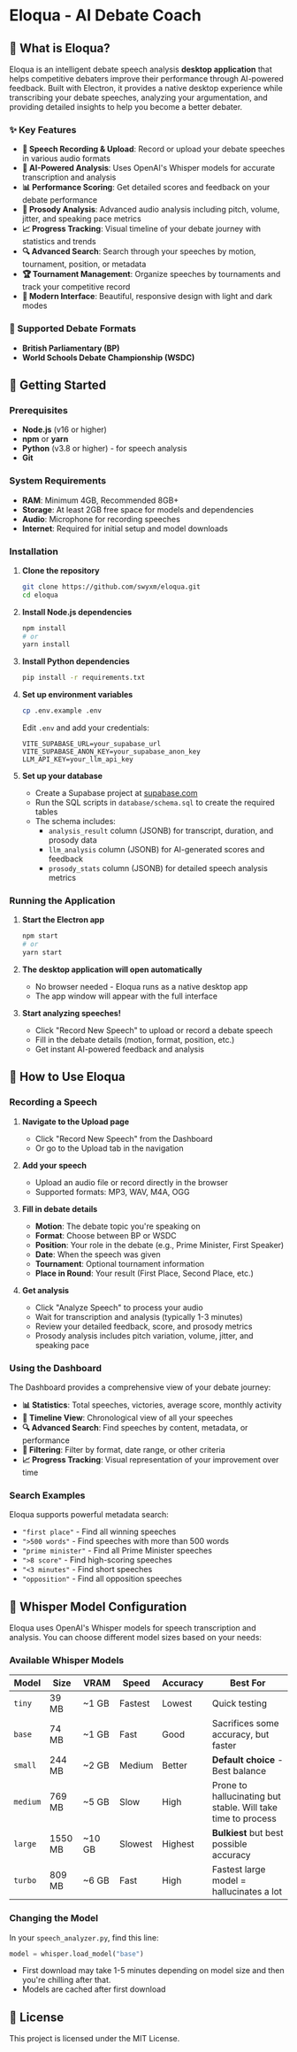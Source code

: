 # Eloqua - AI Debate Coach

## 🎯 What is Eloqua?

Eloqua is an intelligent debate speech analysis **desktop application** that helps competitive debaters improve their performance through AI-powered feedback. Built with Electron, it provides a native desktop experience while transcribing your debate speeches, analyzing your argumentation, and providing detailed insights to help you become a better debater.

### ✨ Key Features

- **🎤 Speech Recording & Upload**: Record or upload your debate speeches in various audio formats
- **🤖 AI-Powered Analysis**: Uses OpenAI's Whisper models for accurate transcription and analysis
- **📊 Performance Scoring**: Get detailed scores and feedback on your debate performance
- **🎵 Prosody Analysis**: Advanced audio analysis including pitch, volume, jitter, and speaking pace metrics
- **📈 Progress Tracking**: Visual timeline of your debate journey with statistics and trends
- **🔍 Advanced Search**: Search through your speeches by motion, tournament, position, or metadata
- **🏆 Tournament Management**: Organize speeches by tournaments and track your competitive record
- **📱 Modern Interface**: Beautiful, responsive design with light and dark modes

### 🎪 Supported Debate Formats

- **British Parliamentary (BP)**
- **World Schools Debate Championship (WSDC)**

## 🚀 Getting Started

### Prerequisites

- **Node.js** (v16 or higher)
- **npm** or **yarn**
- **Python** (v3.8 or higher) - for speech analysis
- **Git**

### System Requirements

- **RAM**: Minimum 4GB, Recommended 8GB+
- **Storage**: At least 2GB free space for models and dependencies
- **Audio**: Microphone for recording speeches
- **Internet**: Required for initial setup and model downloads

### Installation

1. **Clone the repository**
   ```bash
   git clone https://github.com/swyxm/eloqua.git
   cd eloqua
   ```

2. **Install Node.js dependencies**
   ```bash
   npm install
   # or
   yarn install
   ```

3. **Install Python dependencies**
   ```bash
   pip install -r requirements.txt
   ```

4. **Set up environment variables**
   ```bash
   cp .env.example .env
   ```
   
   Edit `.env` and add your credentials:
   ```env
   VITE_SUPABASE_URL=your_supabase_url
   VITE_SUPABASE_ANON_KEY=your_supabase_anon_key
   LLM_API_KEY=your_llm_api_key
   ```

5. **Set up your database**
   - Create a Supabase project at [supabase.com](https://supabase.com)
   - Run the SQL scripts in `database/schema.sql` to create the required tables
   - The schema includes:
     - `analysis_result` column (JSONB) for transcript, duration, and prosody data
     - `llm_analysis` column (JSONB) for AI-generated scores and feedback
     - `prosody_stats` column (JSONB) for detailed speech analysis metrics

### Running the Application

1. **Start the Electron app**
   ```bash
   npm start
   # or
   yarn start
   ```

2. **The desktop application will open automatically**
   - No browser needed - Eloqua runs as a native desktop app
   - The app window will appear with the full interface

3. **Start analyzing speeches!**
   - Click "Record New Speech" to upload or record a debate speech
   - Fill in the debate details (motion, format, position, etc.)
   - Get instant AI-powered feedback and analysis

## 📖 How to Use Eloqua

### Recording a Speech

1. **Navigate to the Upload page**
   - Click "Record New Speech" from the Dashboard
   - Or go to the Upload tab in the navigation

2. **Add your speech**
   - Upload an audio file or record directly in the browser
   - Supported formats: MP3, WAV, M4A, OGG

3. **Fill in debate details**
   - **Motion**: The debate topic you're speaking on
   - **Format**: Choose between BP or WSDC
   - **Position**: Your role in the debate (e.g., Prime Minister, First Speaker)
   - **Date**: When the speech was given
   - **Tournament**: Optional tournament information
   - **Place in Round**: Your result (First Place, Second Place, etc.)

4. **Get analysis**
   - Click "Analyze Speech" to process your audio
   - Wait for transcription and analysis (typically 1-3 minutes)
   - Review your detailed feedback, score, and prosody metrics
   - Prosody analysis includes pitch variation, volume, jitter, and speaking pace

### Using the Dashboard

The Dashboard provides a comprehensive view of your debate journey:

- **📊 Statistics**: Total speeches, victories, average score, monthly activity
- **📅 Timeline View**: Chronological view of all your speeches
- **🔍 Advanced Search**: Find speeches by content, metadata, or performance
- **🎯 Filtering**: Filter by format, date range, or other criteria
- **📈 Progress Tracking**: Visual representation of your improvement over time

### Search Examples

Eloqua supports powerful metadata search:

- `"first place"` - Find all winning speeches
- `">500 words"` - Find speeches with more than 500 words
- `"prime minister"` - Find all Prime Minister speeches
- `">8 score"` - Find high-scoring speeches
- `"<3 minutes"` - Find short speeches
- `"opposition"` - Find all opposition speeches

## 🤖 Whisper Model Configuration

Eloqua uses OpenAI's Whisper models for speech transcription and analysis. You can choose different model sizes based on your needs:

### Available Whisper Models
| Model | Size | VRAM | Speed | Accuracy | Best For |
|-------|------|------|-------|----------|----------|
| `tiny` | 39 MB | ~1 GB | Fastest | Lowest | Quick testing |
| `base` | 74 MB | ~1 GB | Fast | Good | Sacrifices some accuracy, but faster |
| `small` | 244 MB | ~2 GB | Medium | Better | **Default choice** - Best balance |
| `medium` | 769 MB | ~5 GB | Slow | High | Prone to hallucinating but stable. Will take time to process |
| `large` | 1550 MB | ~10 GB | Slowest | Highest | **Bulkiest** but best possible accuracy |
| `turbo` | 809 MB | ~6 GB | Fast | High | Fastest large model = hallucinates a lot |

### Changing the Model
In your `speech_analyzer.py`, find this line:
```python
model = whisper.load_model("base")
```

- First download may take 1-5 minutes depending on model size and then you're chilling after that.
- Models are cached after first download

## 📄 License

This project is licensed under the MIT License.
